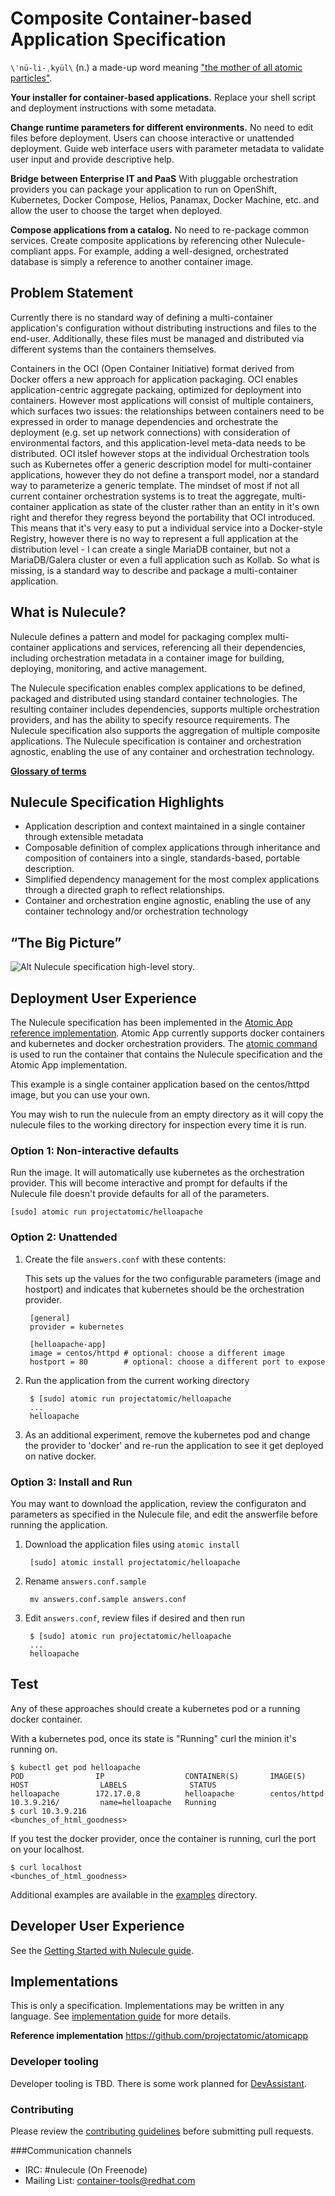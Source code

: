 # Composite Container-based Application Specification

`\ˈnü-li-ˌkyül\` (n.) a made-up word meaning ["the mother of all atomic particles"](http://simpsons.wikia.com/wiki/Made-up_words).

**Your installer for container-based applications.** Replace your shell script and deployment instructions with some metadata.

**Change runtime parameters for different environments.** No need to edit files before deployment. Users can choose interactive or unattended deployment. Guide web interface users with parameter metadata to validate user input and provide descriptive help.

**Bridge between Enterprise IT and PaaS** With pluggable orchestration providers you can package your application to run on OpenShift, Kubernetes, Docker Compose, Helios, Panamax, Docker Machine, etc. and allow the user to choose the target when deployed.

**Compose applications from a catalog.** No need to re-package common services. Create composite applications by referencing other Nulecule-compliant apps. For example, adding a well-designed, orchestrated database is simply a reference to another container image.

## Problem Statement
Currently there is no standard way of defining a multi-container application's configuration without distributing instructions and files to the end-user. Additionally, these files must be managed and distributed via different systems than the containers themselves.

Containers in the OCI (Open Container Initiative) format derived from Docker offers a new approach for application packaging. OCI enables application-centric aggregate packaing, optimized for deployment into containers. However most applications will consist of multiple containers, which surfaces two issues: the relationships between containers need to be expressed in order to manage dependencies and orchestrate the deployment (e.g. set up network connections) with consideration of environmental factors, and this application-level meta-data needs to be distributed. OCI itslef however stops at the individual Orchestration tools such as Kubernetes offer a generic description model for multi-container applications, however they do not define a transport model, nor a standard way to parameterize a generic template. The mindset of most if not all current container orchestration systems is to treat the aggregate, multi-container application as state of the cluster rather than an entity in it's own right and therefor they regress beyond the portability that OCI introduced. This means that it's very easy to put a individual service into a Docker-style Registry, however there is no way to represent a full application at the distribution level - I can create a single MariaDB container, but not a MariaDB/Galera cluster or even a full application such as Kollab. So what is missing, is a standard way to describe and package a multi-container application. 

## What is Nulecule?

Nulecule defines a pattern and model for packaging complex multi-container applications and services, referencing all their dependencies, including orchestration metadata in a container image for building, deploying, monitoring, and active management.

The Nulecule specification enables complex applications to be defined, packaged and distributed using standard container technologies. The resulting container includes dependencies, supports multiple orchestration providers, and has the ability to specify resource requirements. The Nulecule specification also supports the aggregation of multiple composite applications. The Nulecule specification is container and orchestration agnostic, enabling the use of any container and orchestration technology.

**[Glossary of terms](docs/glossary.md)**

## Nulecule Specification Highlights

* Application description and context maintained in a single container through extensible metadata
* Composable definition of complex applications through inheritance and composition of containers into a single, standards-based, portable description.
* Simplified dependency management for the most complex applications through a directed graph to reflect relationships.
* Container and orchestration engine agnostic, enabling the use of any container technology and/or orchestration technology

## “The Big Picture”

![Alt Nulecule specification high-level story.](/images/NuleculeHigh-LevelStory.png "Nulecule specification high-level story")

## Deployment User Experience

The Nulecule specification has been implemented in the [Atomic App reference implementation](https://github.com/projectatomic/atomicapp).  Atomic App currently supports docker containers and kubernetes and docker orchestration providers.  The [atomic command](https://github.com/projectatomic/atomic) is used to run the container that contains the Nulecule specification and the Atomic App implementation.

This example is a single container application based on the centos/httpd image, but you can use your own.

You may wish to run the nulecule from an empty directory as it will copy the nulecule files to the working directory for inspection every time it is run.

### Option 1: Non-interactive defaults

Run the image. It will automatically use kubernetes as the orchestration provider.  This will become interactive and prompt for defaults if the Nulecule file doesn't provide defaults for all of the parameters.

```
[sudo] atomic run projectatomic/helloapache
```

### Option 2: Unattended

1. Create the file `answers.conf` with these contents:

    This sets up the values for the two configurable parameters (image and hostport) and indicates that kubernetes should be the orchestration provider.

        [general]
        provider = kubernetes

        [helloapache-app]
        image = centos/httpd # optional: choose a different image
        hostport = 80        # optional: choose a different port to expose
1. Run the application from the current working directory

        $ [sudo] atomic run projectatomic/helloapache
        ...
        helloapache


1. As an additional experiment, remove the kubernetes pod and change the provider to 'docker' and re-run the application to see it get deployed on native docker.

### Option 3: Install and Run

You may want to download the application, review the configuraton and parameters as specified in the Nulecule file, and edit the answerfile before running the application.

1. Download the application files using `atomic install`

        [sudo] atomic install projectatomic/helloapache

1. Rename `answers.conf.sample`

        mv answers.conf.sample answers.conf

1. Edit `answers.conf`, review files if desired and then run

        $ [sudo] atomic run projectatomic/helloapache
        ...
        helloapache

## Test
Any of these approaches should create a kubernetes pod or a running docker container. 

With a kubernetes pod, once its state is "Running" curl the minion it's running on.

```
$ kubectl get pod helloapache
POD                IP                  CONTAINER(S)       IMAGE(S)           HOST                LABELS              STATUS
helloapache        172.17.0.8          helloapache        centos/httpd       10.3.9.216/         name=helloapache   Running
$ curl 10.3.9.216
<bunches_of_html_goodness>
```

If you test the docker provider, once the container is running, curl the port on your localhost.

```
$ curl localhost
<bunches_of_html_goodness>
```

Additional examples are available in the [examples](examples/) directory.

## Developer User Experience

See the [Getting Started with Nulecule guide](docs/getting-started.md).

## Implementations

This is only a specification. Implementations may be written in any language. See [implementation guide](/docs/implementation_guide.md) for more details.

**Reference implementation** https://github.com/projectatomic/atomicapp

### Developer tooling

Developer tooling is TBD. There is some work planned for [DevAssistant](http://devassistant.org/).

### Contributing

Please review the [contributing guidelines](CONTRIBUTING.md) before submitting pull requests.

###Communication channels

* IRC: #nulecule (On Freenode)
* Mailing List: [container-tools@redhat.com](https://www.redhat.com/mailman/listinfo/container-tools)
